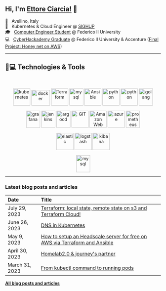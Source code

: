 
## Hi, I'm [Ettore Ciarcia!](https://ettoreciarcia.com) 👋

<!-- ABOUT_START -->
📌 &nbsp; Avellino, Italy  
💼 &nbsp; Kubernetes & Cloud Engineer @ [SIGHUP](https://sighup.io/)  
🎓 &nbsp; [Computer Engineer Student](https://www.unina.it/-/1483951-ingegneria-informatica) @ Federico II University <br>
💻 &nbsp; [CyberHackademy Graduate](https://academy.dieti.unina.it/index.php/cybersecurity-hackademy-it) @ Federico II University & Accenture ([Final Project: Honey net on AWS](https://www.youtube.com/watch?v=DDVL2ZiZcyg&t=4s))



___

## 🚀💻 Technologies & Tools

<br> 

<p align="center">
    <img src="https://www.vectorlogo.zone/logos/kubernetes/kubernetes-icon.svg" alt="kubernetes" width="55" height="55"/>
    <img src="https://www.vectorlogo.zone/logos/docker/docker-official.svg" alt="docker" width="60" height="50"/>
    <img src="https://www.vectorlogo.zone/logos/terraformio/terraformio-icon.svg" alt="Terraform" width="55" height="55"/>
    <img src="https://www.vectorlogo.zone/logos/linux/linux-icon.svg" alt="mysql" width="45" height="55"/>
    <img src="https://www.vectorlogo.zone/logos/ansible/ansible-icon.svg" alt="Ansible" width="55" height="55"/>
    <img src="https://www.vectorlogo.zone/logos/vagrantup/vagrantup-icon.svg" alt="python" width="55" height="55"/>
    <img src="https://www.vectorlogo.zone/logos/python/python-icon.svg" alt="python" width="55" height="55"/>
    <img src="https://www.vectorlogo.zone/logos/golang/golang-icon.svg" alt="golang" width="45" height="55"/>
</p>
<p align="center">
    <img src="https://www.vectorlogo.zone/logos/grafana/grafana-icon.svg" alt="grafana" width="45" height="55"/>
    <img src="https://www.vectorlogo.zone/logos/jenkins/jenkins-icon.svg" alt="jenkins" width="45" height="55"/>
    <img src="https://www.vectorlogo.zone/logos/argoprojio/argoprojio-icon.svg" alt="argocd" width="45" height="55"/>
    <img src="https://www.vectorlogo.zone/logos/git-scm/git-scm-icon.svg" alt="GIT" width="55" height="55"/> 
    <img src="https://www.vectorlogo.zone/logos/amazon_aws/amazon_aws-icon.svg" alt="Amazon Web Services" width="55" height="55"/>
    <img src="https://www.vectorlogo.zone/logos/microsoft_azure/microsoft_azure-icon.svg" alt="azure" width="55" height="55"/>
    <img src="https://www.vectorlogo.zone/logos/prometheusio/prometheusio-icon.svg" alt="prometheus" width="45" height="55"/>
</p>
<!-- <p align="center">
    <img src="https://www.vectorlogo.zone/logos/virtualbox/virtualbox-icon.svg" alt="virtual box" width="45" height="55"/>
    <img src="https://www.vectorlogo.zone/logos/raspberrypi/raspberrypi-icon.svg" alt="raspberrypi" width="45" height="55"/>
    <img src="https://www.vectorlogo.zone/logos/containerdio/containerdio-icon.svg" alt="containerd" width="45" height="55"/>
</p> -->
<p align="center">
    <img src="https://www.vectorlogo.zone/logos/elastic/elastic-icon.svg" alt="elastic" width="55" height="55"/>
    <img src="https://www.vectorlogo.zone/logos/elasticco_logstash/elasticco_logstash-icon.svg" alt="logstash" width="55" height="55"/>
    <img src="https://www.vectorlogo.zone/logos/elasticco_kibana/elasticco_kibana-icon.svg" alt="kibana" width="55" height="55"/>
</p>
<p align="center">
    <img src="https://www.vectorlogo.zone/logos/nginx/nginx-icon.svg" alt="mysql" width="45" height="55"/>
</p>

___

### Latest blog posts and articles

| Date          | Title |
|:--------------|:------|
| July 29, 2023 | [Terraform: local state, remote state on s3 and Terraform Cloud!](https://ettoreciarcia.com/posts/10-terraform-state/) |
| June 26, 2023 | [DNS in Kubernetes](https://ettoreciarcia.com/posts/09-dns-in-kubernetes/) |
| May 9, 2023 | [How to setup an Headscale server for free on AWS via Terraform and Ansible](https://ettoreciarcia.com/posts/08-network-overlay/) | 
| April 30, 2023 | [Homelab2.0 & journey's partner](https://ettoreciarcia.com/posts/07-homelab2.0/) | 
| March 31, 2023 | [From kubectl command to running pods](https://ettoreciarcia.com/posts/06-kubernetes-overview/) |

[**All blog posts and articles**](https://ettoreciarcia.com/posts/)



<!-- [![Anurag's GitHub stats](https://github-readme-stats.vercel.app/api?username=ettoreciarcia)](https://github.com/anuraghazra/github-readme-stats) -->


